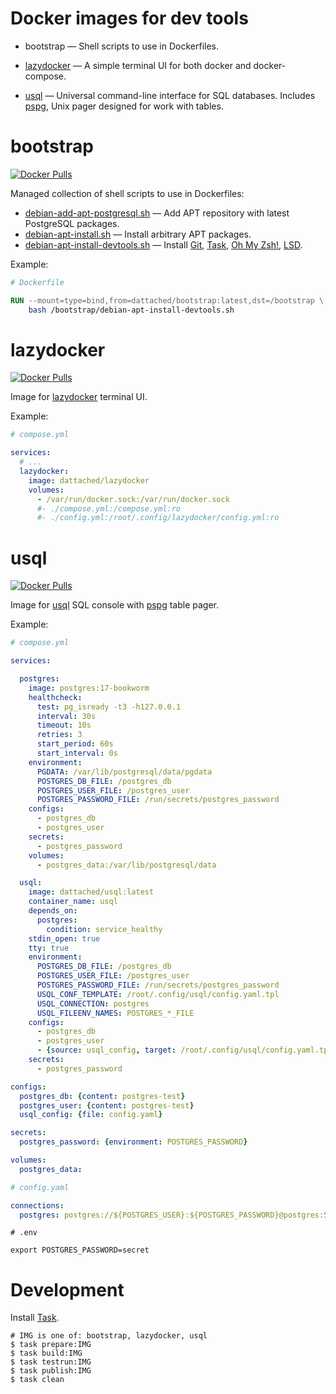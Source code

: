 # Docker images for dev tools

* bootstrap — Shell scripts to use in Dockerfiles.
* [lazydocker](https://github.com/jesseduffield/lazydocker) —
A simple terminal UI for both docker and docker-compose.

* [usql](https://github.com/xo/usql) — Universal command-line interface for SQL databases. Includes [pspg](https://github.com/okbob/pspg), Unix pager designed for work with tables.


# bootstrap

[![Docker Pulls](https://img.shields.io/docker/pulls/dattached/bootstrap)](https://hub.docker.com/r/dattached/bootstrap)

Managed collection of shell scripts to use in Dockerfiles:

* [debian-add-apt-postgresql.sh](https://github.com/dattached/devtools-docker-images/blob/main/bootstrap.md#debian-add-apt-postgresql.sh) — Add APT repository with latest PostgreSQL packages.
* [debian-apt-install.sh](https://github.com/dattached/devtools-docker-images/blob/main/bootstrap.md#debian-apt-install.sh) — Install arbitrary APT packages.
* [debian-apt-install-devtools.sh](https://github.com/dattached/devtools-docker-images/blob/main/bootstrap.md#debian-apt-install-devtools.sh) — Install [Git](https://git-scm.com), [Task](https://taskfile.dev), [Oh My Zsh!](https://ohmyz.sh), [LSD](https://github.com/lsd-rs/lsd).

Example:

```Dockerfile
# Dockerfile

RUN --mount=type=bind,from=dattached/bootstrap:latest,dst=/bootstrap \
    bash /bootstrap/debian-apt-install-devtools.sh
```


# lazydocker

[![Docker Pulls](https://img.shields.io/docker/pulls/dattached/lazydocker)](https://hub.docker.com/r/dattached/lazydocker)

Image for [lazydocker](https://github.com/jesseduffield/lazydocker) terminal UI.

Example:

```yaml
# compose.yml

services:
  # ...
  lazydocker:
    image: dattached/lazydocker
    volumes:
      - /var/run/docker.sock:/var/run/docker.sock
      #- ./compose.yml:/compose.yml:ro
      #- ./config.yml:/root/.config/lazydocker/config.yml:ro
```


# usql

[![Docker Pulls](https://img.shields.io/docker/pulls/dattached/usql)](https://hub.docker.com/r/dattached/usql)

Image for [usql](https://github.com/xo/usql) SQL console with [pspg](https://github.com/okbob/pspg) table pager.

Example:

```yaml
# compose.yml

services:

  postgres:
    image: postgres:17-bookworm
    healthcheck:
      test: pg_isready -t3 -h127.0.0.1
      interval: 30s
      timeout: 10s
      retries: 3
      start_period: 60s
      start_interval: 0s
    environment:
      PGDATA: /var/lib/postgresql/data/pgdata
      POSTGRES_DB_FILE: /postgres_db
      POSTGRES_USER_FILE: /postgres_user
      POSTGRES_PASSWORD_FILE: /run/secrets/postgres_password
    configs:
      - postgres_db
      - postgres_user
    secrets:
      - postgres_password
    volumes:
      - postgres_data:/var/lib/postgresql/data

  usql:
    image: dattached/usql:latest
    container_name: usql
    depends_on:
      postgres:
        condition: service_healthy
    stdin_open: true
    tty: true
    environment:
      POSTGRES_DB_FILE: /postgres_db
      POSTGRES_USER_FILE: /postgres_user
      POSTGRES_PASSWORD_FILE: /run/secrets/postgres_password
      USQL_CONF_TEMPLATE: /root/.config/usql/config.yaml.tpl
      USQL_CONNECTION: postgres
      USQL_FILEENV_NAMES: POSTGRES_*_FILE
    configs:
      - postgres_db
      - postgres_user
      - {source: usql_config, target: /root/.config/usql/config.yaml.tpl}
    secrets:
      - postgres_password

configs:
  postgres_db: {content: postgres-test}
  postgres_user: {content: postgres-test}
  usql_config: {file: config.yaml}

secrets:
  postgres_password: {environment: POSTGRES_PASSWORD}

volumes:
  postgres_data:
```

```yaml
# config.yaml

connections:
  postgres: postgres://${POSTGRES_USER}:${POSTGRES_PASSWORD}@postgres:5432/${POSTGRES_DB}
```

```shell
# .env

export POSTGRES_PASSWORD=secret
```

# Development

Install [Task](https://taskfile.dev).

```shell
# IMG is one of: bootstrap, lazydocker, usql
$ task prepare:IMG
$ task build:IMG
$ task testrun:IMG
$ task publish:IMG
$ task clean
```
